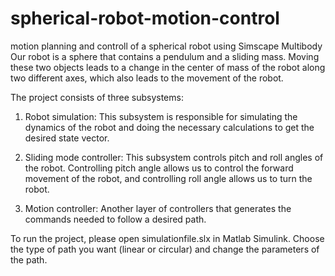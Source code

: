 # spherical-robot-motion-control
 motion planning and controll of a spherical  robot using Simscape Multibody
Our robot is a sphere that contains a pendulum and a sliding mass. Moving these two objects leads to a change in the center of mass of the robot along two different axes, which also leads to the movement of the robot.

The project consists of three subsystems:

1. Robot simulation: This subsystem is responsible for simulating the dynamics of the robot and doing the necessary calculations to get the desired state vector.

2. Sliding mode controller: This subsystem controls pitch and roll angles of the robot. Controlling pitch angle allows us to control the forward movement of the robot, and controlling roll angle allows us to turn the robot.

3. Motion controller: Another layer of controllers that generates the commands needed to follow a desired path.

To run the project, please open simulationfile.slx in Matlab Simulink. Choose the type of path you want (linear or circular) and change the parameters of the path.
